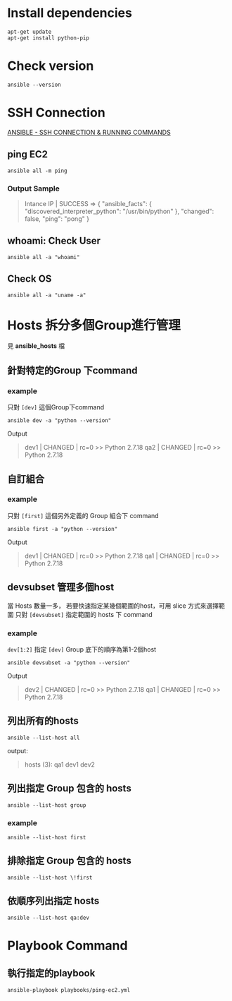# Install dependencies
```
apt-get update
apt-get install python-pip
```
# Check version
```
ansible --version
```

# SSH Connection
[ANSIBLE - SSH CONNECTION & RUNNING COMMANDS](https://www.bogotobogo.com/DevOps/Ansible/Ansible-SSH-Connection-Setup-Run-Command.php)

## ping EC2
```
ansible all -m ping
```
### Output Sample
> Intance IP | SUCCESS => {
>    "ansible_facts": {
>        "discovered_interpreter_python": "/usr/bin/python"
>    },
>    "changed": false,
>   "ping": "pong"
>}

## whoami: Check User
```
ansible all -a "whoami"
```
## Check OS
```
ansible all -a "uname -a"
```
# Hosts 拆分多個Group進行管理
見 **ansible_hosts** 檔
## 針對特定的Group 下command
### example
只對 `[dev]` 這個Group下command
```
ansible dev -a "python --version"
```
Output
>dev1 | CHANGED | rc=0 >>
>Python 2.7.18
>qa2 | CHANGED | rc=0 >>
>Python 2.7.18

## 自訂組合
### example
只對 `[first]` 這個另外定義的 Group 組合下 command
```
ansible first -a "python --version"
```
Output
>dev1 | CHANGED | rc=0 >>
>Python 2.7.18
>qa1 | CHANGED | rc=0 >>
>Python 2.7.18

## devsubset 管理多個host
當 Hosts 數量一多， 若要快速指定某幾個範圍的host，可用 slice 方式來選擇範圍
只對 `[devsubset]` 指定範圍的 hosts 下 command
### example
`dev[1:2]` 指定 `[dev]` Group 底下的順序為第1-2個host
```
ansible devsubset -a "python --version"
```
Output
>dev2 | CHANGED | rc=0 >>
>Python 2.7.18
>qa1 | CHANGED | rc=0 >>
>Python 2.7.18

## 列出所有的hosts
```
ansible --list-host all
```
output:
>hosts (3):
>    qa1
>    dev1
>    dev2

## 列出指定 Group 包含的 hosts
```
ansible --list-host group
```
### example
```
ansible --list-host first
```
## 排除指定 Group 包含的 hosts
```
ansible --list-host \!first
```
## 依順序列出指定  hosts
```
ansible --list-host qa:dev
```
# Playbook Command
## 執行指定的playbook
```
ansible-playbook playbooks/ping-ec2.yml
```